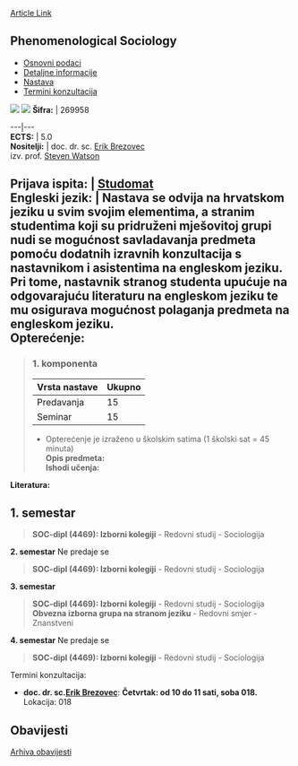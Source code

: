 [Article Link](https://www.fhs.hr/predmet/fsps)

## Phenomenological Sociology
  * [Osnovni podaci](https://www.fhs.hr/predmet/fsps#v1id-904806_67943_1_0 "Osnovni podaci")
  * [Detaljne informacije](https://www.fhs.hr/predmet/fsps#v1id-904806_67943_1_1 "Detaljne informacije")
  * [Nastava](https://www.fhs.hr/predmet/fsps#v1id-904806_67943_1_2 "Nastava")
  * [Termini konzultacija](https://www.fhs.hr/predmet/fsps#v1id-904806_67943_1_3 "Termini konzultacija")


[![](https://www.fhs.hr/img/flags/gif/hr.gif)](https://www.fhs.hr/predmet/fsps) [![](https://www.fhs.hr/img/flags/gif/gb.gif)](https://www.fhs.hr/en/course/phesoc)
**Šifra:** |  269958  
  
---|---  
**ECTS:** |  5.0   
**Nositelji:** |  doc. dr. sc. [Erik Brezovec](https://www.fhs.hr/djelatnik/erik.brezovec)   
izv. prof. [Steven Watson](https://www.fhs.hr/djelatnik/steven.watson)   
  
**Prijava ispita:** |  [Studomat](http://www.isvu.hr/studomat)  
**Engleski jezik:** |  Nastava se odvija na hrvatskom jeziku u svim svojim elementima, a stranim studentima koji su pridruženi mješovitoj grupi nudi se mogućnost savladavanja predmeta pomoću dodatnih izravnih konzultacija s nastavnikom i asistentima na engleskom jeziku. Pri tome, nastavnik stranog studenta upućuje na odgovarajuću literaturu na engleskom jeziku te mu osigurava mogućnost polaganja predmeta na engleskom jeziku.   
**Opterećenje:**  
---  
> ### 1. komponenta
> | Vrsta nastave | Ukupno  
> ---|---  
> Predavanja | 15  
> Seminar | 15  
> * Opterećenje je izraženo u školskim satima (1 školski sat = 45 minuta)   
**Opis predmeta:**  
> **Ishodi učenja:**  

  
**Literatura:**  

  
**1. semestar**  
---  
> **SOC-dipl (4469): Izborni kolegiji** - Redovni studij - Sociologija  
>   
  
**2. semestar** Ne predaje se  
> **SOC-dipl (4469): Izborni kolegiji** - Redovni studij - Sociologija  
>   
  
**3. semestar**  
> **SOC-dipl (4469): Izborni kolegiji** - Redovni studij - Sociologija  
>  **Obvezna izborna grupa na stranom jeziku** - Redovni smjer - Znanstveni  
>   
  
**4. semestar** Ne predaje se  
> **SOC-dipl (4469): Izborni kolegiji** - Redovni studij - Sociologija  
>   
Termini konzultacija: 
  * **doc. dr. sc.[Erik Brezovec](https://www.fhs.hr/djelatnik/erik.brezovec)**: 
**Četvrtak: od 10 do 11 sati, soba 018.**
Lokacija: 018 


## Obavijesti
[Arhiva obavijesti](https://www.fhs.hr/predmet/fsps?@=21ne7#news_124174 "Arhiva obavijesti")

